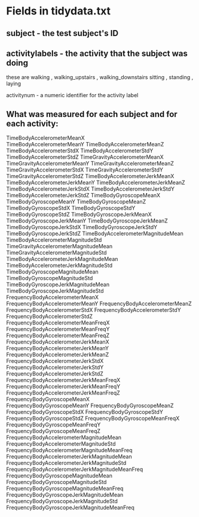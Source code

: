 # Fields in tidydata.txt

## subject - the test subject's ID
## activitylabels - the activity that the subject was doing 
 
these are  walking , walking_upstairs , walking_downstairs   sitting , standing , laying

activitynum - a numeric identifier for the activity label

## What was measured for each subject and for each activity: 


 TimeBodyAccelerometerMeanX                      
 TimeBodyAccelerometerMeanY                        TimeBodyAccelerometerMeanZ                      
 TimeBodyAccelerometerStdX                         TimeBodyAccelerometerStdY                       
 TimeBodyAccelerometerStdZ                         TimeGravityAccelerometerMeanX                   
 TimeGravityAccelerometerMeanY                     TimeGravityAccelerometerMeanZ                   
 TimeGravityAccelerometerStdX                      TimeGravityAccelerometerStdY                    
 TimeGravityAccelerometerStdZ                      TimeBodyAccelerometerJerkMeanX                  
 TimeBodyAccelerometerJerkMeanY                    TimeBodyAccelerometerJerkMeanZ                  
 TimeBodyAccelerometerJerkStdX                     TimeBodyAccelerometerJerkStdY                   
 TimeBodyAccelerometerJerkStdZ                     TimeBodyGyroscopeMeanX                          
 TimeBodyGyroscopeMeanY                            TimeBodyGyroscopeMeanZ                          
 TimeBodyGyroscopeStdX                             TimeBodyGyroscopeStdY                           
 TimeBodyGyroscopeStdZ                             TimeBodyGyroscopeJerkMeanX                      
 TimeBodyGyroscopeJerkMeanY                        TimeBodyGyroscopeJerkMeanZ                      
 TimeBodyGyroscopeJerkStdX                         TimeBodyGyroscopeJerkStdY                       
 TimeBodyGyroscopeJerkStdZ                         TimeBodyAccelerometerMagnitudeMean              
 TimeBodyAccelerometerMagnitudeStd                 TimeGravityAccelerometerMagnitudeMean           
 TimeGravityAccelerometerMagnitudeStd              TimeBodyAccelerometerJerkMagnitudeMean          
 TimeBodyAccelerometerJerkMagnitudeStd             TimeBodyGyroscopeMagnitudeMean                  
 TimeBodyGyroscopeMagnitudeStd                     TimeBodyGyroscopeJerkMagnitudeMean              
 TimeBodyGyroscopeJerkMagnitudeStd                 FrequencyBodyAccelerometerMeanX                 
 FrequencyBodyAccelerometerMeanY                   FrequencyBodyAccelerometerMeanZ                 
 FrequencyBodyAccelerometerStdX                    FrequencyBodyAccelerometerStdY                  
 FrequencyBodyAccelerometerStdZ                    FrequencyBodyAccelerometerMeanFreqX             
 FrequencyBodyAccelerometerMeanFreqY               FrequencyBodyAccelerometerMeanFreqZ             
 FrequencyBodyAccelerometerJerkMeanX               FrequencyBodyAccelerometerJerkMeanY             
 FrequencyBodyAccelerometerJerkMeanZ               FrequencyBodyAccelerometerJerkStdX              
 FrequencyBodyAccelerometerJerkStdY                FrequencyBodyAccelerometerJerkStdZ              
 FrequencyBodyAccelerometerJerkMeanFreqX           FrequencyBodyAccelerometerJerkMeanFreqY         
 FrequencyBodyAccelerometerJerkMeanFreqZ           FrequencyBodyGyroscopeMeanX                     
 FrequencyBodyGyroscopeMeanY                       FrequencyBodyGyroscopeMeanZ                     
 FrequencyBodyGyroscopeStdX                        FrequencyBodyGyroscopeStdY                      
 FrequencyBodyGyroscopeStdZ                        FrequencyBodyGyroscopeMeanFreqX                 
 FrequencyBodyGyroscopeMeanFreqY                   FrequencyBodyGyroscopeMeanFreqZ                 
 FrequencyBodyAccelerometerMagnitudeMean           FrequencyBodyAccelerometerMagnitudeStd          
 FrequencyBodyAccelerometerMagnitudeMeanFreq       FrequencyBodyAccelerometerJerkMagnitudeMean     
 FrequencyBodyAccelerometerJerkMagnitudeStd        FrequencyBodyAccelerometerJerkMagnitudeMeanFreq 
 FrequencyBodyGyroscopeMagnitudeMean               FrequencyBodyGyroscopeMagnitudeStd              
 FrequencyBodyGyroscopeMagnitudeMeanFreq           FrequencyBodyGyroscopeJerkMagnitudeMean         
 FrequencyBodyGyroscopeJerkMagnitudeStd            FrequencyBodyGyroscopeJerkMagnitudeMeanFreq  
